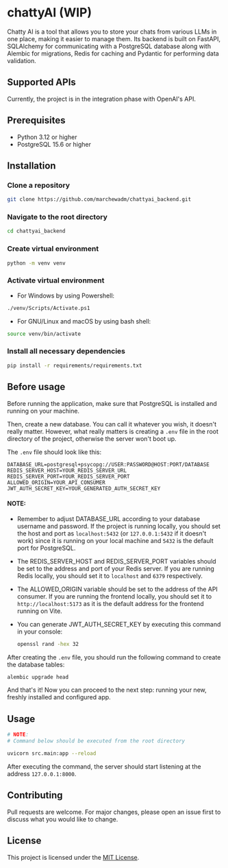 # chattyAI (WIP)

Chatty AI is a tool that allows you to store your chats from various LLMs in one place, making it easier to manage them.
Its backend is built on FastAPI, SQLAlchemy for communicating with a PostgreSQL database along with Alembic for migrations, Redis for caching and Pydantic for performing data validation.

## Supported APIs

Currently, the project is in the integration phase with OpenAI's API.

## Prerequisites

- Python 3.12 or higher
- PostgreSQL 15.6 or higher

## Installation

### Clone a repository

```bash
git clone https://github.com/marchewadm/chattyai_backend.git
```

### Navigate to the root directory

```bash
cd chattyai_backend
```

### Create virtual environment

```bash
python -m venv venv
```

### Activate virtual environment

- For Windows by using Powershell:

```bash
./venv/Scripts/Activate.ps1
```

- For GNU/Linux and macOS by using bash shell:

```bash
source venv/bin/activate
```

### Install all necessary dependencies

```bash
pip install -r requirements/requirements.txt
```

## Before usage

Before running the application, make sure that PostgreSQL is installed and running on your machine.

Then, create a new database. You can call it whatever you wish, it doesn't really matter. However, what really matters is creating a `.env` file in the root directory of the project, otherwise the server won't boot up.

The `.env` file should look like this:

```
DATABASE_URL=postgresql+psycopg://USER:PASSWORD@HOST:PORT/DATABASE
REDIS_SERVER_HOST=YOUR_REDIS_SERVER_URL
REDIS_SERVER_PORT=YOUR_REDIS_SERVER_PORT
ALLOWED_ORIGIN=YOUR_API_CONSUMER
JWT_AUTH_SECRET_KEY=YOUR_GENERATED_AUTH_SECRET_KEY
```

#### NOTE:
- Remember to adjust DATABASE_URL according to your database username and password. If the project is running locally, you should set the host and port as `localhost:5432` (or `127.0.0.1:5432` if it doesn't work) since it is running on your local machine and `5432` is the default port for PostgreSQL.

- The REDIS_SERVER_HOST and REDIS_SERVER_PORT variables should be set to the address and port of your Redis server. If you are running Redis locally, you should set it to `localhost` and `6379` respectively.

- The ALLOWED_ORIGIN variable should be set to the address of the API consumer. If you are running the frontend locally, you should set it to `http://localhost:5173` as it is the default address for the frontend running on Vite.

- You can generate JWT_AUTH_SECRET_KEY by executing this command in your console:
  ```bash
  openssl rand -hex 32
  ```

After creating the `.env` file, you should run the following command to create the database tables:

```bash
alembic upgrade head
```

And that's it! Now you can proceed to the next step: running your new, freshly installed and configured app.

## Usage

```bash
# NOTE:
# Command below should be executed from the root directory

uvicorn src.main:app --reload
```

After executing the command, the server should start listening at the address `127.0.0.1:8000`.

## Contributing

Pull requests are welcome. For major changes, please open an issue first
to discuss what you would like to change.

## License

This project is licensed under the [MIT License](https://choosealicense.com/licenses/mit/).
